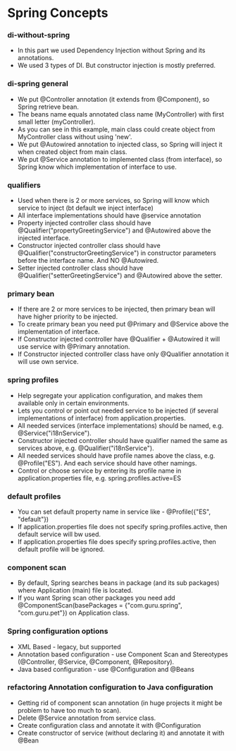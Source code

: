 # Spring Concepts

### di-without-spring
* In this part we used Dependency Injection without Spring and its annotations.
* We used 3 types of DI. But constructor injection is mostly preferred.

### di-spring general
* We put @Controller annotation (it extends from @Component), so Spring retrieve bean. 
* The beans name equals annotated class name (MyController) with first small letter (myController). 
* As you can see in this example, main class could create object from MyController class without using 'new'.
* We put @Autowired annotation to injected class, so Spring will inject it when created object from main class.
* We put @Service annotation to implemented class (from interface), so Spring know which implementation of interface to use.

### qualifiers
* Used when there is 2 or more services, so Spring will know which service to inject (bt default we inject interface)
* All interface implementations should have @service annotation
* Property injected controller class should have @Qualifier("propertyGreetingService") and @Autowired above the injected interface.
* Constructor injected controller class should have @Qualifier("constructorGreetingService") in constructor parameters before the interface name. And NO @Autowired.
* Setter injected controller class should have @Qualifier("setterGreetingService") and @Autowired above the setter.

### primary bean
* If there are 2 or more services to be injected, then primary bean will have higher priority to be injected.
* To create primary bean you need put @Primary and @Service above the implementation of interface.
* If Constructor injected controller have @Qualifier + @Autowired it will use service with @Primary annotation.
* If Constructor injected controller class have only @Qualifier annotation it will use own service.

### spring profiles
* Help segregate your application configuration, and makes them available only in certain environments.
* Lets you control or point out needed service to be injected (if several implementations of interface) from application.properties.
* All needed services (interface implementations) should be named, e.g. @Service("i18nService").
* Constructor injected controller should have qualifier named the same as services above, e.g. @Qualifier("i18nService").
* All needed services should have profile names above the class, e.g. @Profile("ES"). And each service should have other namings.
* Control or choose service by entering its profile name in application.properties file, e.g. spring.profiles.active=ES

### default profiles
* You can set default property name in service like - @Profile({"ES", "default"})
* If application.properties file does not specify spring.profiles.active, then default service will bw used.
* If application.properties file does specify spring.profiles.active, then default profile will be ignored.

### component scan
* By default, Spring searches beans in package (and its sub packages) where Application (main) file is located.
* If you want Spring scan other packages you need add @ComponentScan(basePackages = {"com.guru.spring", "com.guru.pet"}) on Application class.

### Spring configuration options
* XML Based - legacy, but supported
* Annotation based configuration - use Component Scan and Stereotypes (@Controller, @Service, @Component, @Repository).
* Java based configuration - use @Configuration and @Beans

### refactoring Annotation configuration to Java configuration 
* Getting rid of component scan annotation (in huge projects it might be problem to have too much to scan).
* Delete @Service annotation from service class.
* Create configuration class and annotate it with @Configuration
* Create constructor of service (without declaring it) and annotate it with @Bean
